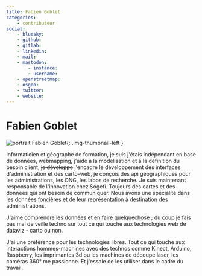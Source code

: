 ```yaml
---
title: Fabien Goblet
categories:
    - contributeur
social:
    - bluesky:
    - github:
    - gitlab:
    - linkedin:
    - mail:
    - mastodon:
        - instance:
        - username:
    - openstreetmap:
    - osgeo:
    - twitter:
    - website:
---
```


# Fabien Goblet

<!-- --8<-- [start:author-sign-block] -->

![portrait Fabien Goblet](https://cdn.geotribu.fr/img/internal/contributeurs/fgob.jfif "portrait"){: .img-thumbnail-left }

Informaticien et géographe de formation, ~~je suis~~ j'étais indépendant en base de données, webmapping, j'aide à la modélisation et à la définition du besoin client, ~~je développe~~ j'encadre le développement des interfaces d'administration et des carto-web, je conçois des api géographiques pour les administrations, les ONG, les labos de recherche.
Je suis maintenant responsable de l'innovation chez Sogefi. Toujours des cartes et des données qui ont besoin de communiquer. Nous avons une spécialité dans les données foncières et de leur représentation à destination des administrations.

J'aime comprendre les données et en faire quelquechose ; du coup je fais pas mal de veille techno sur tout ce qui touche aux technologies web de dataviz - carto ou non.

J'ai une préférence pour les technologies libres. Tout ce qui touche aux interactions hommes-machines avec des technos comme Kinect, Arduino, Raspberry, les imprimantes 3d ou les machines de découpe laser, les caméras 360° me passionne. Et j'essaie de les utiliser dans le cadre du travail.

<!-- --8<-- [end:author-sign-block] -->
